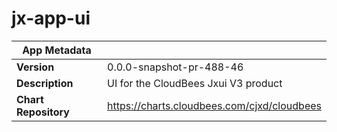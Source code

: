 # jx-app-ui

|App Metadata||
|---|---|
| **Version** | 0.0.0-snapshot-pr-488-46 |
| **Description** | UI for the CloudBees Jxui V3 product |
| **Chart Repository** | https://charts.cloudbees.com/cjxd/cloudbees |
